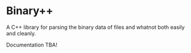 # Binary++
A C++ library for parsing the binary data of files and whatnot both easily and cleanly.

Documentation TBA!

